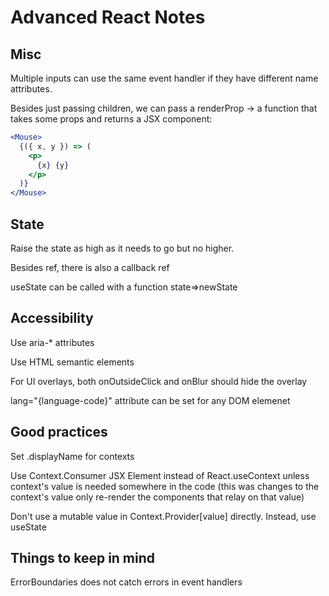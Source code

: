 # Advanced React Notes

## Misc

Multiple inputs can use the same event handler if they have different name
attributes.

Besides just passing children, we can pass a renderProp -> a function that takes
some props and returns a JSX component:

```jsx
<Mouse>
  {({ x, y }) => (
    <p>
      {x} {y}
    </p>
  )}
</Mouse>
```

## State

Raise the state as high as it needs to go but no higher.

Besides ref, there is also a callback ref

useState can be called with a function state=>newState

## Accessibility

Use aria-\* attributes

Use HTML semantic elements

For UI overlays, both onOutsideClick and onBlur should hide the overlay

lang="{language-code}" attribute can be set for any DOM elemenet

## Good practices

Set .displayName for contexts

Use Context.Consumer JSX Element instead of React.useContext unless context's
value is needed somewhere in the code (this was changes to the context's value
only re-render the components that relay on that value)

Don't use a mutable value in Context.Provider[value] directly. Instead, use
useState

## Things to keep in mind

ErrorBoundaries does not catch errors in event handlers
